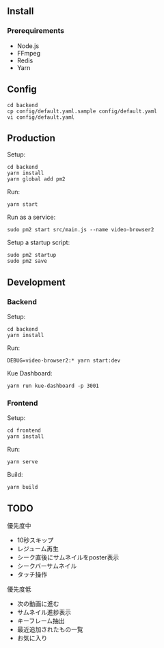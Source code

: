 ## Install

### Prerequirements

- Node.js
- FFmpeg
- Redis
- Yarn

## Config

    cd backend
    cp config/default.yaml.sample config/default.yaml
    vi config/default.yaml

## Production

Setup:

    cd backend
    yarn install
    yarn global add pm2

Run:

    yarn start

Run as a service:

    sudo pm2 start src/main.js --name video-browser2

Setup a startup script:

    sudo pm2 startup
    sudo pm2 save

## Development

### Backend

Setup:

    cd backend
    yarn install

Run:

    DEBUG=video-browser2:* yarn start:dev

Kue Dashboard:

    yarn run kue-dashboard -p 3001

### Frontend

Setup:

    cd frontend
    yarn install

Run:

    yarn serve

Build:

    yarn build

## TODO

優先度中

- 10秒スキップ
- レジューム再生
- シーク直後にサムネイルをposter表示
- シークバーサムネイル
- タッチ操作

優先度低

- 次の動画に進む
- サムネイル進捗表示
- キーフレーム抽出
- 最近追加されたもの一覧
- お気に入り
